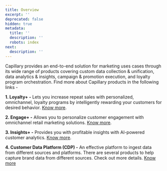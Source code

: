 ```yaml
---
title: Overview
excerpt: ''
deprecated: false
hidden: true
metadata:
  title: ''
  description: ''
  robots: index
next:
  description: ''
---
```

Capillary provides an end-to-end solution for marketing uses cases through its wide range of products covering custom data collection & unification, data analytics & insights, campaign & promotion execution, and loyalty program orchestration. Find more about Capillary products in the following links -

**1. Loyalty+ -**  Lets you increase repeat sales with personalized, omnichannel, loyalty programs by intelligently rewarding your customers for desired behavior. [Know more](https://docs.capillarytech.com/docs/getting-started-1).

**2. Engage+ -**  Allows you to personalize customer engagement with omnichannel retail marketing solutions. [Know more](https://docs.capillarytech.com/docs/engage-overview).

**3. Insights+ -** Provides you with profitable insights with AI-powered customer analytics. [Know more](https://docs.capillarytech.com/docs/reports-introduction).

**4. Customer Data Platform (CDP) -** An effective platform to ingest data from different sources and platforms. There are several products to help capture brand data from different sources. Check out more details. [Know more](https://docs.capillarytech.com/docs/integration-hub)
